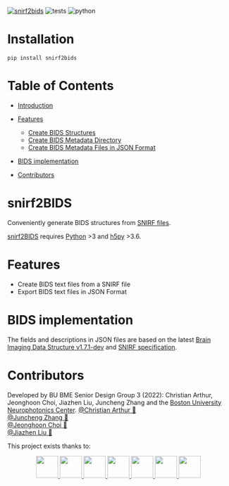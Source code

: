 [![snirf2bids](https://img.shields.io/pypi/v/snirf2bids?color=blue&label=snirf2bids&style=flat-square)](https://pypi.org/project/snirf2bids/0.1.7/)
![tests](https://img.shields.io/badge/tests-passing-green?style=flat-square&logo=github)
![python](https://img.shields.io/pypi/pyversions/snirf2bids?color=green&style=flat-square)

# Installation

`pip install snirf2bids`

# Table of Contents
- [Introduction](#snirf2bids)
- [Features](#features)
  - [Create BIDS Structures](#create-bids-compliant-structures)
  - [Create BIDS Metadata Directory](#create-bids-compliant-metadata-directory)
  - [Create BIDS Metadata Files in JSON Format](#create-bids-compliant-metadata-files-in-json-format)

- [BIDS implementation](#bids-implementation)
- [Contributors](#contributors)

# snirf2BIDS
Conveniently generate BIDS structures from [SNIRF files](https://github.com/fnirs/snirf).  

[snirf2BIDS](https://pypi.org/project/snirf2bids/) requires [Python](https://www.python.org/downloads/) >3 and [h5py](https://www.h5py.org/) >3.6.

# Features
- Create BIDS text files from a SNIRF file
- Export BIDS text files in JSON Format

# BIDS implementation

The fields and descriptions in JSON files are based on the latest [Brain Imaging Data Structure v1.7.1-dev](https://bids-specification--802.org.readthedocs.build/en/stable/04-modality-specific-files/11-functional-near-infrared-spectroscopy.html#channels-description-_channelstsv) 
and [SNIRF specification](https://github.com/fNIRS/snirf).

# Contributors

Developed by BU BME Senior Design Group 3 (2022): Christian Arthur, Jeonghoon Choi, Jiazhen Liu, Juncheng Zhang and the [Boston University Neurophotonics Center](https://github.com/BUNPC).
[@Christian Arthur :melon:](https://github.com/chrsthur)<br>
[@Juncheng Zhang :tangerine:](https://github.com/andyzjc)<br>
[@Jeonghoon Choi :pineapple:](https://github.com/jeonghoonchoi)<br>
[@Jiazhen Liu :grapes:](https://github.com/ELISALJZ)<br>

This project exists thanks to: <br>
<center class= "half">
<a href="https://github.com/sstucker">
<img src="https://github.com/sstucker.png" width="50" height="50">
</a>

<a href="https://github.com/rob-luke">
<img src="https://github.com/rob-luke.png" width="50" height="50">
</a>

<a href="https://github.com/chrsthur">
<img src="https://github.com/chrsthur.png" width="50" height="50">
</a>

<a href="https://github.com/andyzjc">
<img src="https://github.com/andyzjc.png" width="50" height="50">
</a>

<a href="https://github.com/jeonghoonchoi">
<img src="https://github.com/jeonghoonchoi.png" width="50" height="50">
</a>

<a href="https://github.com/ELISALJZ">
<img src="https://github.com/ELISALJZ.png" width="50" height="50">
</a>
  
<a href="https://github.com/dboas">
<img src="https://github.com/dboas.png" width="50" height="50">
</a>
                                                     </center>

